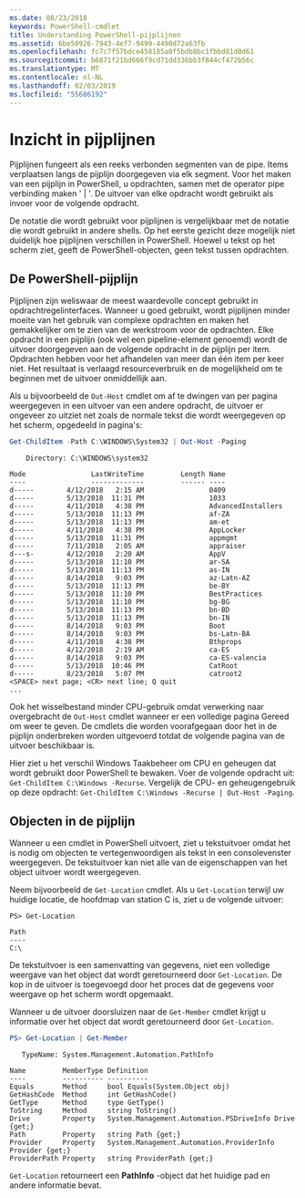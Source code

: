 ```yaml
---
ms.date: 08/23/2018
keywords: PowerShell-cmdlet
title: Understanding PowerShell-pijplijnen
ms.assetid: 6be50926-7943-4ef7-9499-4490d72a63fb
ms.openlocfilehash: fc7c7f57bdce458185a0f5bdb8bc1fbbd81d0d61
ms.sourcegitcommit: b6871f21bd666f9cd71dd336bb3f844cf472b56c
ms.translationtype: MT
ms.contentlocale: nl-NL
ms.lasthandoff: 02/03/2019
ms.locfileid: "55686192"
---
```

# <a name="understanding-pipelines"></a>Inzicht in pijplijnen

Pijplijnen fungeert als een reeks verbonden segmenten van de pipe. Items verplaatsen langs de pijplijn doorgegeven via elk segment. Voor het maken van een pijplijn in PowerShell, u opdrachten, samen met de operator pipe verbinding maken ' | '. De uitvoer van elke opdracht wordt gebruikt als invoer voor de volgende opdracht.

De notatie die wordt gebruikt voor pijplijnen is vergelijkbaar met de notatie die wordt gebruikt in andere shells. Op het eerste gezicht deze mogelijk niet duidelijk hoe pijplijnen verschillen in PowerShell. Hoewel u tekst op het scherm ziet, geeft de PowerShell-objecten, geen tekst tussen opdrachten.

## <a name="the-powershell-pipeline"></a>De PowerShell-pijplijn

Pijplijnen zijn weliswaar de meest waardevolle concept gebruikt in opdrachtregelinterfaces. Wanneer u goed gebruikt, wordt pijplijnen minder moeite van het gebruik van complexe opdrachten en maken het gemakkelijker om te zien van de werkstroom voor de opdrachten. Elke opdracht in een pijplijn (ook wel een pipeline-element genoemd) wordt de uitvoer doorgegeven aan de volgende opdracht in de pijplijn per item. Opdrachten hebben voor het afhandelen van meer dan één item per keer niet. Het resultaat is verlaagd resourceverbruik en de mogelijkheid om te beginnen met de uitvoer onmiddellijk aan.

Als u bijvoorbeeld de `Out-Host` cmdlet om af te dwingen van per pagina weergegeven in een uitvoer van een andere opdracht, de uitvoer er ongeveer zo uitziet net zoals de normale tekst die wordt weergegeven op het scherm, opgedeeld in pagina's:

```powershell
Get-ChildItem -Path C:\WINDOWS\System32 | Out-Host -Paging
```

```Output
    Directory: C:\WINDOWS\system32

Mode                LastWriteTime         Length Name
----                -------------         ------ ----
d-----        4/12/2018   2:15 AM                0409
d-----        5/13/2018  11:31 PM                1033
d-----        4/11/2018   4:38 PM                AdvancedInstallers
d-----        5/13/2018  11:13 PM                af-ZA
d-----        5/13/2018  11:13 PM                am-et
d-----        4/11/2018   4:38 PM                AppLocker
d-----        5/13/2018  11:31 PM                appmgmt
d-----        7/11/2018   2:05 AM                appraiser
d---s-        4/12/2018   2:20 AM                AppV
d-----        5/13/2018  11:10 PM                ar-SA
d-----        5/13/2018  11:13 PM                as-IN
d-----        8/14/2018   9:03 PM                az-Latn-AZ
d-----        5/13/2018  11:13 PM                be-BY
d-----        5/13/2018  11:10 PM                BestPractices
d-----        5/13/2018  11:10 PM                bg-BG
d-----        5/13/2018  11:13 PM                bn-BD
d-----        5/13/2018  11:13 PM                bn-IN
d-----        8/14/2018   9:03 PM                Boot
d-----        8/14/2018   9:03 PM                bs-Latn-BA
d-----        4/11/2018   4:38 PM                Bthprops
d-----        4/12/2018   2:19 AM                ca-ES
d-----        8/14/2018   9:03 PM                ca-ES-valencia
d-----        5/13/2018  10:46 PM                CatRoot
d-----        8/23/2018   5:07 PM                catroot2
<SPACE> next page; <CR> next line; Q quit
...
```

Ook het wisselbestand minder CPU-gebruik omdat verwerking naar overgebracht de `Out-Host` cmdlet wanneer er een volledige pagina Gereed om weer te geven. De cmdlets die worden voorafgegaan door het in de pijplijn onderbreken worden uitgevoerd totdat de volgende pagina van de uitvoer beschikbaar is.

Hier ziet u het verschil Windows Taakbeheer om CPU en geheugen dat wordt gebruikt door PowerShell te bewaken. Voer de volgende opdracht uit: `Get-ChildItem C:\Windows -Recurse`. Vergelijk de CPU- en geheugengebruik op deze opdracht: `Get-ChildItem C:\Windows -Recurse | Out-Host -Paging`.

## <a name="objects-in-the-pipeline"></a>Objecten in de pijplijn

Wanneer u een cmdlet in PowerShell uitvoert, ziet u tekstuitvoer omdat het is nodig om objecten te vertegenwoordigen als tekst in een consolevenster weergegeven. De tekstuitvoer kan niet alle van de eigenschappen van het object uitvoer wordt weergegeven.

Neem bijvoorbeeld de `Get-Location` cmdlet. Als u `Get-Location` terwijl uw huidige locatie, de hoofdmap van station C is, ziet u de volgende uitvoer:

```
PS> Get-Location

Path
----
C:\
```

De tekstuitvoer is een samenvatting van gegevens, niet een volledige weergave van het object dat wordt geretourneerd door `Get-Location`. De kop in de uitvoer is toegevoegd door het proces dat de gegevens voor weergave op het scherm wordt opgemaakt.

Wanneer u de uitvoer doorsluizen naar de `Get-Member` cmdlet krijgt u informatie over het object dat wordt geretourneerd door `Get-Location`.

```powershell
PS> Get-Location | Get-Member
```

```Output
   TypeName: System.Management.Automation.PathInfo

Name         MemberType Definition
----         ---------- ----------
Equals       Method     bool Equals(System.Object obj)
GetHashCode  Method     int GetHashCode()
GetType      Method     type GetType()
ToString     Method     string ToString()
Drive        Property   System.Management.Automation.PSDriveInfo Drive {get;}
Path         Property   string Path {get;}
Provider     Property   System.Management.Automation.ProviderInfo Provider {get;}
ProviderPath Property   string ProviderPath {get;}
```

`Get-Location` retourneert een **PathInfo** -object dat het huidige pad en andere informatie bevat.
